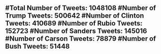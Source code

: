 #Total Number of Tweets: 1048108 
#Number of Trump Tweets: 500642
#Number of Clinton Tweets: 410689
#Number of Rubio Tweets: 152723
#Number of Sanders Tweets: 145016
#Number of Carson Tweets: 78879
#Number of Bush Tweets: 51448
---
